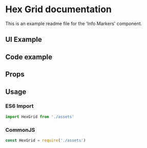 # Hex Grid documentation

This is an example readme file for the 'Info Markers' component.

## UI Example

<!-- STORY -->

## Code example

<!-- SOURCE -->

## Props

<!-- PROPS -->

## Usage

### ES6 Import
```js
import HexGrid from './assets'
```

### CommonJS

```js
const HexGrid = require('./assets')
